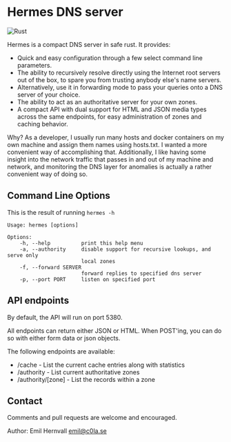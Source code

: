 Hermes DNS server
=================

![Rust](https://github.com/EmilHernvall/hermes/workflows/Rust/badge.svg)

Hermes is a compact DNS server in safe rust. It provides:

 * Quick and easy configuration through a few select command line parameters.
 * The ability to recursively resolve directly using the Internet root servers
   out of the box, to spare you from trusting anybody else's name servers.
 * Alternatively, use it in forwarding mode to pass your queries onto a DNS
   server of your choice.
 * The ability to act as an authoritative server for your own zones.
 * A compact API with dual support for HTML and JSON media types across the
   same endpoints, for easy administration of zones and caching behavior.

Why? As a developer, I usually run many hosts and docker containers on my own
machine and assign them names using hosts.txt. I wanted a more convenient way
of accomplishing that. Additionally, I like having some insight into the
network traffic that passes in and out of my machine and network, and
monitoring the DNS layer for anomalies is actually a rather convenient way of
doing so.

Command Line Options
--------------------

This is the result of running `hermes -h`

    Usage: hermes [options]

    Options:
        -h, --help          print this help menu
        -a, --authority     disable support for recursive lookups, and serve only
                            local zones
        -f, --forward SERVER
                            forward replies to specified dns server
        -p, --port PORT     listen on specified port

API endpoints
-------------

By default, the API will run on port 5380.

All endpoints can return either JSON or HTML. When POST'ing, you can do so with
either form data or json objects.

The following endpoints are available:

 * /cache - List the current cache entries along with statistics
 * /authority - List current authoritative zones
 * /authority/[zone] - List the records within a zone

Contact
-------

Comments and pull requests are welcome and encouraged.

Author: Emil Hernvall <emil@c0la.se>
